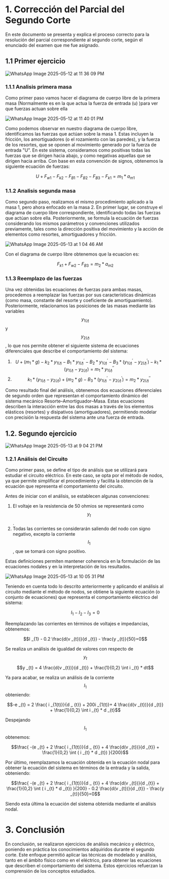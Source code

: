 # 1. Corrección del Parcial del Segundo Corte 
En este documento se presenta y explica el proceso correcto para la resolución del parcial correspondiente al segundo corte, según el enunciado del examen que me fue asignado.

## 1.1 Primer ejercicio

![WhatsApp Image 2025-05-12 at 11 36 09 PM](https://github.com/user-attachments/assets/87412fdc-b402-4f65-aaec-ada3074910d7)

### 1.1.1 Analisis primera masa

Como primer paso vamos hacer el diagrama de cuerpo libre de la primera masa (Normalmente es en la que actua la fuerza de entrada (u) )para ver que fuerzas actuan sobre ella

![WhatsApp Image 2025-05-12 at 11 40 01 PM](https://github.com/user-attachments/assets/c1514f99-c02b-4c70-8de7-c9eb9a1a0640)

Como podemos observar en nuestro diagrama de cuerpo libre, identificamos las fuerzas que actúan sobre la masa 1. Estas incluyen la fricción, los amortiguadores (o el rozamiento con las paredes), y la fuerza de los resortes, que se oponen al movimiento generado por la fuerza de entrada "U".
En este sistema, consideramos como positivas todas las fuerzas que se dirigen hacia abajo, y como negativas aquellas que se dirigen hacia arriba. Con base en esta convención de signos, obtenemos la siguiente ecuación de fuerzas:

$$U+F _{w1} - F _{k2} -F _{B1} -F _{B2} -F _{B3} - F _{k1} = m _{1} * a _{m1}$$

### 1.1.2 Analisis segunda  masa

Como segundo paso, realizamos el mismo procedimiento aplicado a la masa 1, pero ahora enfocado en la masa 2. En primer lugar, se construye el diagrama de cuerpo libre correspondiente, identificando todas 
las fuerzas que actúan sobre ella. Posteriormente, se formula la ecuación de fuerzas considerando los mismos parámetros y convenciones utilizados previamente, tales como la dirección positiva del movimiento y la acción de elementos como resortes, amortiguadores y fricción.

![WhatsApp Image 2025-05-13 at 1 04 46 AM](https://github.com/user-attachments/assets/f0253c7b-2be8-482a-af0b-5b326a8f0df4)

Con el diagrama de cuerpo libre obtenemos que la ecuacion es:

$$F _{k1}+F _{w2} -F _{B3}   = m _{2} * a _{m2}$$

### 1.1.3 Reemplazo de las fuerzas 

Una vez obtenidas las ecuaciones de fuerzas para ambas masas, procedemos a reemplazar las fuerzas por sus características dinámicas (como masa, constante del resorte y coeficiente de amortiguamiento). Posteriormente, relacionamos las posiciones de las masas mediante las variables 
$$y _{1(𝑡)}$$ y $$y _{2(𝑡)}$$, lo que nos permite obtener el siguiente sistema de ecuaciones diferenciales que describe el comportamiento del sistema:

1) $$U+ (m _{1} * g) - k _{2} * y _{1(𝑡)} - B _{1} * y _{1(𝑡)} ^{ ' } - B _{2} * y _{1(𝑡)} ^{ ' } - B _{3} * ( y _{1(𝑡)} ^{ ' } -  y _{2(𝑡)} ^{ ' } ) - k _{1} * ( y _{1(𝑡)}  -  y _{2(𝑡)}  ) = m _{1} * y _{1(𝑡)} ^{ '' }$$
2) $$k _{1} * ( y _{1(𝑡)}  -  y _{2(𝑡)} ) +(m _{2} * g ) - B _{3} * ( y _{1(𝑡)} ^{ ' } -  y _{2(𝑡)} ^{ ' } )   = m _{2} * y _{2(𝑡)} ^{ '' }$$

Como resultado final del análisis, obtenemos dos ecuaciones diferenciales de segundo orden que representan el comportamiento dinámico del sistema mecánico Resorte–Amortiguador–Masa. Estas ecuaciones describen la interacción entre las dos masas a través de los elementos elásticos (resortes) y disipativos (amortiguadores), permitiendo modelar con precisión la respuesta del sistema ante una fuerza de entrada.

## 1.2. Segundo ejercicio

![WhatsApp Image 2025-05-13 at 9 04 21 PM](https://github.com/user-attachments/assets/8993096b-cc07-486f-a7ff-4dbb4d271df8)

### 1.2.1 Análisis del Circuito

Como primer paso, se define el tipo de análisis que se utilizará para estudiar el circuito eléctrico. En este caso, se opta por el método de nodos, ya que permite simplificar el procedimiento y facilita la obtención de la ecuación que representa el comportamiento del circuito.

Antes de iniciar con el análisis, se establecen algunas convenciones:

1) El voltaje en la resistencia de 50 ohmios se representará como $$y _{t}$$.
2) Todas las corrientes se considerarán saliendo del nodo con signo negativo, excepto la corriente $$I _{1}$$, que se tomará con signo positivo.

Estas definiciones permiten mantener coherencia en la formulación de las ecuaciones nodales y en la interpretación de los resultados.

![WhatsApp Image 2025-05-13 at 10 05 31 PM](https://github.com/user-attachments/assets/4ef6e009-d5b5-40ac-8633-3c8a511a1821)

Teniendo en cuenta todo lo descrito anteriormente y aplicando el análisis al circuito mediante el método de nodos, se obtiene la siguiente ecuación (o conjunto de ecuaciones) que representa el comportamiento eléctrico del sistema:

$$I _{1} - I _{2} - I _{3}=0$$

Reemplazando las corrientes en términos de voltajes e impedancias, obtenemos:

$$I _{1} - 0.2 \frac{d(v _{t})}{d _{t}}  - \frac{y _{t}}{50}=0$$

Se realiza un análisis de igualdad de valores con respecto de $$y _{t}$$ 

$$y _{t} = 4 \frac{d(v _{t})}{d _{t}} + \frac{1}{0,2} \int i _{t} * dt$$

Ya para acabar, se realiza un análisis de la corriente $$I _{1}$$ obteniendo:

$$-e _{t} = 2 \frac{ i _{1(t)}}{d _ {t}} + 200i _{1(t)}+ 4 \frac{d(v _{t})}{d _{t}} + \frac{1}{0,2} \int i _{t} * d _{t}$$

Despejando $$I _{1}$$ obtenemos:

$$\frac{ -(e _{t} + 2 \frac{ i _{1(t)}}{d _ {t}} + 4 \frac{d(v _{t})}{d _{t}} + \frac{1}{0,2} \int ( i _{t} * d _{t}) }{200}$$

Por último, reemplazamos la ecuación obtenida en la ecuación nodal para obtener la ecuación del sistema en términos de la entrada y la salida, obteniendo:

$$\frac{ -(e _{t} + 2 \frac{ i _{1(t)}}{d _ {t}} + 4 \frac{d(v _{t})}{d _{t}} + \frac{1}{0,2} \int ( i _{t} * d _{t}) }{200} -  0.2 \frac{d(v _{t})}{d _{t}}  - \frac{y _{t}}{50}=0$$

Siendo esta última la ecuación del sistema obtenida mediante el análisis nodal.

# 3. Conclusión

En conclusión, se realizaron ejercicios de análisis mecánico y eléctrico, poniendo en práctica los conocimientos adquiridos durante el segundo corte. Este enfoque permitió aplicar las técnicas de modelado y análisis, tanto en el ámbito físico como en el eléctrico, para obtener las ecuaciones que describen el comportamiento del sistema. Estos ejercicios refuerzan la comprensión de los conceptos estudiados.

